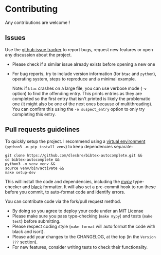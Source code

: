 # Contributing

Any contributions are welcome !

## Issues

Use the [github issue tracker](https://github.com/dlesbre/bibtex-autocomplete/issues)
to report bugs, request new features or open any discussion about the project.
- Please check if a similar issue already exists before opening a new one
- For bug reports, try to include version information (for `btac` and `python`),
  operating system, steps to reproduce and a minimal example.

  Note: if `btac` crashes on a large file, you can use verbose mode (`-v`
  option) to find the offending entry. This prints entries as they are completed
  so the first entry that isn't printed is likely the problematic one (it might
  also be one of the next ones because of multithreading). You can confirm this
  using the `-e suspect_entry` option to only try completing this entry.

## Pull requests guidelines

To quickly setup the project. I recommend using a [virtual
environment](https://docs.python.org/3/tutorial/venv.html) (`python3 -m pip
install venv`) to keep dependencies separate:

```
git clone https://github.com/dlesbre/bibtex-autocomplete.git &&
cd bibtex-autocomplete &&
python3 -m venv venv &&
source venv/bin/activate &&
make setup-dev
```

This will install the code and dependencies, including the [mypy](http://mypy-lang.org/) type-checker and [black](https://pypi.org/project/black/) formatter. It will also set a pre-commit hook to run these before you commit, to auto-format code and identify errors.

You can contribute code via the fork/pull request method.
- By doing so you agree to deploy your code under an MIT License
- Please make sure you pass type-checking (`make mypy`) and tests (`make test`) before submitting.
- Please respect coding style (`make format` will auto format the code with black and isort).
- Please add your changes to the CHANGELOG, at the top (in the `Version ???` section).
- For new features, consider writing tests to check their functionality.
